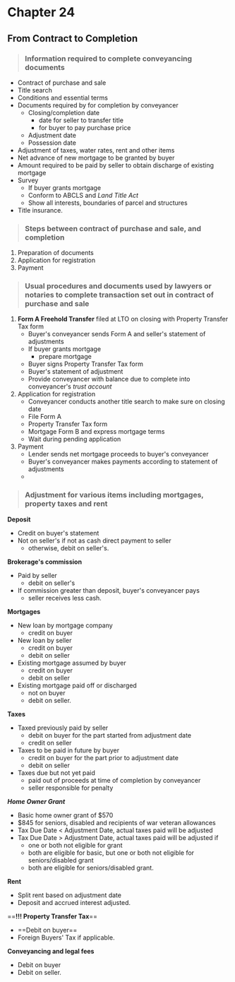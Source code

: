 # Chapter 24
## From Contract to Completion

> ### Information required to complete conveyancing documents

- Contract of purchase and sale
- Title search
- Conditions and essential terms
- Documents required by for completion by conveyancer
    - Closing/completion date
        - date for seller to transfer title
        - for buyer to pay purchase price
    - Adjustment date
    - Possession date
- Adjustment of taxes, water rates, rent and other items
- Net advance of new mortgage to be granted by buyer
- Amount required to be paid by seller to obtain discharge of existing mortgage
- Survey
    - If buyer grants mortgage
    - Conform to ABCLS and *Land Title Act*
    - Show all interests, boundaries of parcel and structures
- Title insurance.

> ### Steps between contract of purchase and sale, and completion

1. Preparation of documents
1. Application for registration
1. Payment

> ### Usual procedures and documents used by lawyers or notaries to complete transaction set out in contract of purchase and sale

1. **Form A Freehold Transfer** filed at LTO on closing with Property Transfer Tax form
    - Buyer's conveyancer sends Form A and seller's statement of adjustments
    - If buyer grants mortgage
        - prepare mortgage
    - Buyer signs Property Transfer Tax form
    - Buyer's statement of adjustment
    - Provide conveyancer with balance due to complete into conveyancer's *trust account*
1. Application for registration
    - Conveyancer conducts another title search to make sure on closing date
    - File Form A
    - Property Transfer Tax form
    - Mortgage Form B and express mortgage terms
    - Wait during pending application
1. Payment
    - Lender sends net mortgage proceeds to buyer's conveyancer
    - Buyer's conveyancer makes payments according to statement of adjustments
    - 

> ### Adjustment for various items including mortgages, property taxes and rent

**Deposit**
- Credit on buyer's statement
- Not on seller's if not as cash direct payment to seller
    - otherwise, debit on seller's.

**Brokerage's commission**
- Paid by seller
    - debit on seller's
- If commission greater than deposit, buyer's conveyancer pays
    - seller receives less cash.

**Mortgages**
- New loan by mortgage company
    - credit  on buyer
- New loan by seller
    - credit on buyer
    - debit on seller
- Existing mortgage assumed by buyer
    - credit on buyer
    - debit on seller
- Existing mortgage paid off or discharged
    - not on buyer
    - debit on seller.

**Taxes**
- Taxed previously paid by seller
    - debit on buyer for the part started from adjustment date
    - credit on seller
- Taxes to be paid in future by buyer
    - credit on buyer for the part prior to adjustment date
    - debit on seller
- Taxes due but not yet paid
    - paid out of proceeds at time of completion by conveyancer
    - seller responsible for penalty

***Home Owner Grant***
- Basic home owner grant of $570
- $845 for seniors, disabled and recipients of war veteran allowances
- Tax Due Date < Adjustment Date, actual taxes paid will be adjusted
- Tax Due Date > Adjustment Date, actual taxes paid will be adjusted if
    - one or both not eligible for grant
    - both are eligible for basic, but one or both not eligible for seniors/disabled grant
    - both are eligible for seniors/disabled grant.

**Rent**
- Split rent based on adjustment date
- Deposit and accrued interest adjusted.

==**!!! Property Transfer Tax**==
- ==Debit on buyer==
- Foreign Buyers' Tax if applicable.

**Conveyancing and legal fees**
- Debit on buyer
- Debit on seller.